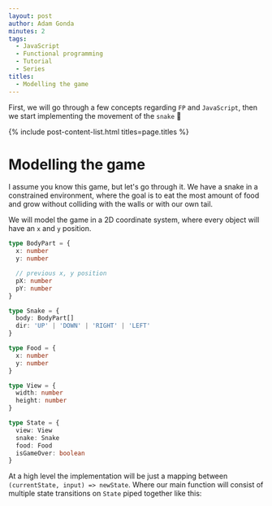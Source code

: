 ```yaml
---
layout: post
author: Adam Gonda
minutes: 2
tags:
  - JavaScript
  - Functional programming
  - Tutorial
  - Series
titles:
  - Modelling the game
---
```


First, we will go through a few concepts regarding `FP` and `JavaScript`,
then we start implementing the movement of the `snake` 🤠

{% include post-content-list.html titles=page.titles %}

# Modelling the game

I assume you know this game, but let's go through it.
We have a snake in a constrained environment, where
the goal is to eat the most amount of food and grow without
colliding with the walls or with our own tail.

We will model the game in a 2D coordinate system, where
every object will have an `x` and `y` position.


```ts
type BodyPart = {
  x: number
  y: number

  // previous x, y position
  pX: number
  pY: number
}

type Snake = {
  body: BodyPart[]
  dir: 'UP' | 'DOWN' | 'RIGHT' | 'LEFT'
}

type Food = {
  x: number
  y: number
}

type View = {
  width: number
  height: number
}

type State = {
  view: View
  snake: Snake
  food: Food
  isGameOver: boolean
}
```

At a high level the implementation will be just a mapping between `(currentState, input) => newState`.
Where our main function will consist of multiple state transitions on `State` piped together like this:

